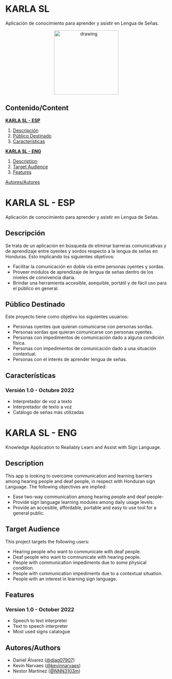 
# KARLA SL
Aplicación de conocimiento para aprender y asistir en Lengua de Señas. 

<p align="center">
<img src="https://i.imgur.com/XfPYbCP.png" alt="drawing" width="200" align-content="center"/>
</p>

## Contenido/Content
[**KARLA SL - ESP**](karlasl_esp)
1. [Descripción](#Descripción)
2. [Público Destinado](#Público_Destinado)
3. [Características](#Características)


[**KARLA SL - ENG**](karlasl_eng)
1. [Description](#description)
2. [Target Audience](#target_audience)
3. [Features](#features)

[Autores/Autores](#Autores)


# KARLA SL - ESP <a name="karlasl_esp"></a>
Aplicación de conocimiento para aprender y asistir en Lengua de Señas. 

## Descripción <a name="Descripción"></a>

Se trata de un aplicación en búsqueda de eliminar barreras comunicativas y de aprendizaje entre oyentes y sordos respecto a la lengua de señas en Honduras. Esto implicando los siguientes objetivos:

- Facilitar la comunicación en doble vía entre personas oyentes y sordas.
- Proveer módulos de aprendizaje de lengua de señas dentro de los niveles de convivencia diaria.
- Brindar una herramienta accesible, asequible, portátil y de fácil uso para el público en general.

## Público Destinado <a name="Público_Destinado"></a>
Este proyecto tiene como objetivo los siguientes usuarios:

- Personas oyentes que quieran comunicarse con personas sordas.
- Personas sordas que quieran comunicarse con personas oyentes.
- Personas con impedimentos de comunicación dado a alguna condición física.
- Personas con impedimentos de comunicación dado a una situación contextual.
- Personas con el interés de aprender lengua de señas.


## Características <a name="Características"></a>
### Versión 1.0 - Octubre 2022
- Interpretador de voz a texto
- Interpretador de texto a voz
- Catálogo de señas más utilizadas

# KARLA SL - ENG  <a name="karlasl_eng"></a>
Knowledge Application to Realiably Learn and Assist with Sign Language.

## Description <a name="description"></a>

This app is looking to overcome communication and learning barriers among hearing people and deaf people, in respect with Honduran sign Language. The following objectives are implied:

- Ease two-way communication among hearing people and deaf people-
- Provide sign language learning modules among daily usage levels.
- Provide an accesible, affordable, portable and easy to use tool for a general public.   


## Target Audience <a name="target_audience"></a>
This project targets the following users:

- Hearing people who want to communicate with deaf people.
- Deaf people who want to communicate with hearing people.
- People with communication impediments due to some physical condition.
- People with communication impediments due to a contextual situation.
- People with an interest in learning sign language.


## Features <a name="features"></a>
### Version 1.0 - October 2022
- Speech to text interpreter
- Text to speech interpreter
- Most used signs catalogue


## Autores/Authors <a name="Autores"></a>

- Daniel Álvarez ([@djag07907](https://www.github.com/djag07907))
- Kevin Narvaes ([@kevinnarvaes](https://www.github.com/kevinnarvaes))
- Nestor Martínez ([@NNN3103m](https://www.github.com/NNN3103m))
